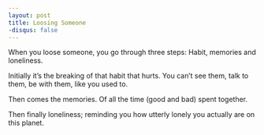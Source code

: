 ```yaml
---
layout: post
title: Loosing Someone
-disqus: false
---
```


When you loose someone, you go through three steps: 
Habit, memories and loneliness. <!--more-->

Initially it’s the breaking of that habit that hurts. You can’t see them, talk to them, be with them, like you used to. 

Then comes the memories. Of all the time (good and bad) spent together. 

Then finally loneliness; reminding you how utterly lonely you actually are on this planet. 